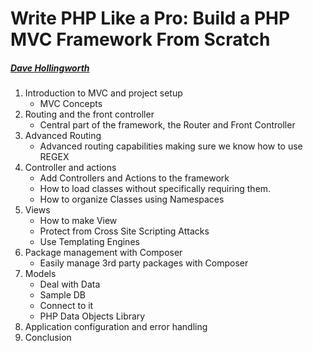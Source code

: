 # Write PHP Like a Pro: Build a PHP MVC Framework From Scratch
##### [Dave Hollingworth](https://www.udemy.com/course/php-mvc-from-scratch/)

1. Introduction to MVC and project setup
    - MVC Concepts
2. Routing and the front controller
    - Central part of the framework, the Router and Front Controller
3. Advanced Routing
    - Advanced routing capabilities making sure we know how to use REGEX
4. Controller and actions
    - Add Controllers and Actions to the framework
    - How to load classes without specifically requiring them.
    - How to organize Classes using Namespaces
5. Views
    - How to make View
    - Protect from Cross Site Scripting Attacks
    - Use Templating Engines
6. Package management with Composer
    - Easily manage 3rd party packages with Composer
7. Models
    - Deal with Data
    - Sample DB
    - Connect to it
    - PHP Data Objects Library
8. Application configuration and error handling
9. Conclusion
